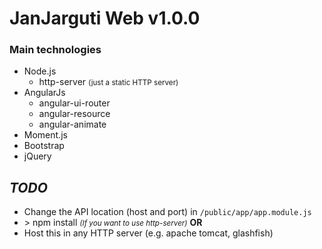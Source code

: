 # JanJarguti Web v1.0.0

### Main technologies
* Node.js
    - http-server <small>(just a static HTTP server)</small>
* AngularJs
    - angular-ui-router
    - angular-resource
    - angular-animate
* Moment.js
* Bootstrap
* jQuery

## *TODO*
- Change the API location (host and port) in ```/public/app/app.module.js```
- \> npm install <small><em>(If you want to use http-server)</em></small>
    **OR**
- Host this in any HTTP server (e.g. apache tomcat, glashfish)
